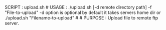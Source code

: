 SCRIPT  : upload.sh # USAGE   : ./upload.sh [-d remote directory path] -f "File-to-upload" 
           -d option is optional by default it takes servers home dir
           or 
           ./upload.sh "Filename-to-upload" # # PURPOSE : Upload file to remote ftp server.
